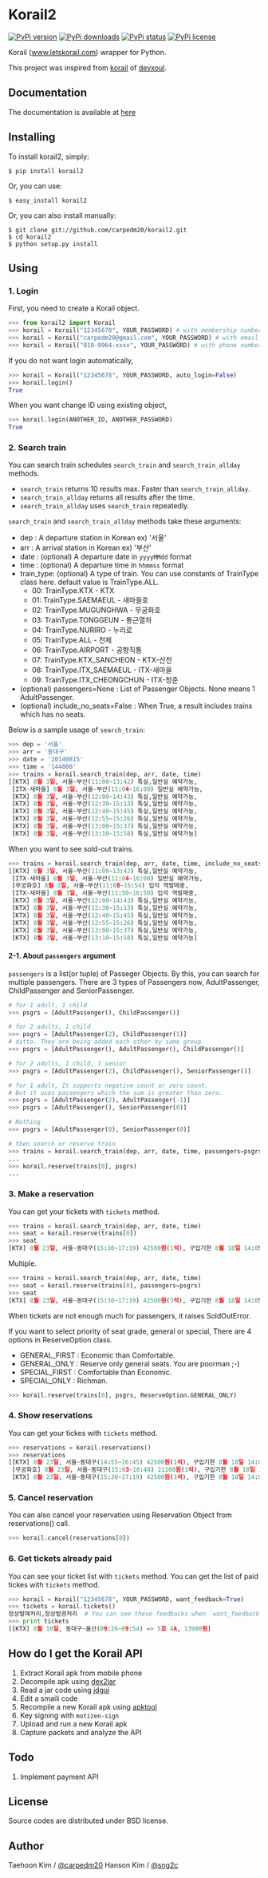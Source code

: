 Korail2
=======

[![PyPi version](https://pypip.in/v/korail2/badge.png?style=flat)](https://pypi.python.org/pypi/korail2)
[![PyPi downloads](https://pypip.in/d/korail2/badge.png?style=flat)](https://pypi.python.org/pypi/korail2)
[![PyPi status](https://pypip.in/status/korail2/badge.svg?style=flat)](https://pypi.python.org/pypi/korail2)
[![PyPi license](https://pypip.in/license/korail2/badge.svg?style=flat)](https://pypi.python.org/pypi/korail2)


Korail (www.letskorail.com) wrapper for Python.

This project was inspired from [korail](https://github.com/devxoul/korail) of [devxoul](https://github.com/devxoul).


Documentation
-------------

The documentation is available at [here](http://carpedm20.github.io/korail2/)


Installing
----------

To install korail2, simply:

    $ pip install korail2

Or, you can use:

    $ easy_install korail2

Or, you can also install manually:

    $ git clone git://github.com/carpedm20/korail2.git
    $ cd korail2
    $ python setup.py install

Using
-----

### 1. Login ###

First, you need to create a Korail object.

```python
>>> from korail2 import Korail
>>> korail = Korail("12345678", YOUR_PASSWORD) # with membership number
>>> korail = Korail("carpedm20@gmail.com", YOUR_PASSWORD) # with email
>>> korail = Korail("010-9964-xxxx", YOUR_PASSWORD) # with phone number
```

If you do not want login automatically, 

```python
>>> korail = Korail("12345678", YOUR_PASSWORD, auto_login=False)
>>> korail.login()
True
```

When you want change ID using existing object,

```python
>>> korail.login(ANOTHER_ID, ANOTHER_PASSWORD)
True
```

### 2. Search train ###

You can search train schedules `search_train` and `search_train_allday` methods.

- `search_train` returns 10 results max. Faster than `search_train_allday`.
- `search_train_allday` returns all results after the time.
- `search_train_allday` uses `search_train` repeatedly.

`search_train` and `search_train_allday` methods take these arguments:

- dep : A departure station in Korean  ex) '서울'
- arr : A arrival station in Korean  ex) '부산'
- date : (optional) A departure date in `yyyyMMdd` format
- time : (optional) A departure time in `hhmmss` format
- train_type: (optional) A type of train. You can use constants of TrainType class here.
    default value is TrainType.ALL.
    - 00: TrainType.KTX - KTX 
    - 01: TrainType.SAEMAEUL - 새마을호     
    - 02: TrainType.MUGUNGHWA - 무궁화호
    - 03: TrainType.TONGGEUN - 통근열차
    - 04: TrainType.NURIRO - 누리로
    - 05: TrainType.ALL - 전체 
    - 06: TrainType.AIRPORT - 공항직통
    - 07: TrainType.KTX_SANCHEON - KTX-산천
    - 08: TrainType.ITX_SAEMAEUL - ITX-새마을 
    - 09: TrainType.ITX_CHEONGCHUN - ITX-청춘
- (optional) passengers=None : List of Passenger Objects. None means 1 AdultPassenger.
- (optional) include_no_seats=False : When True, a result includes trains which has no seats.

Below is a sample usage of `search_train`:

```python
>>> dep = '서울'
>>> arr = '동대구'
>>> date = '20140815'
>>> time = '144000'
>>> trains = korail.search_train(dep, arr, date, time)
[[KTX] 8월 3일, 서울~부산(11:00~13:42) 특실,일반실 예약가능,
 [ITX-새마을] 8월 3일, 서울~부산(11:04~16:00) 일반실 예약가능,
 [KTX] 8월 3일, 서울~부산(12:00~14:43) 특실,일반실 예약가능,
 [KTX] 8월 3일, 서울~부산(12:30~15:13) 특실,일반실 예약가능,
 [KTX] 8월 3일, 서울~부산(12:40~15:45) 특실,일반실 예약가능,
 [KTX] 8월 3일, 서울~부산(12:55~15:26) 특실,일반실 예약가능,
 [KTX] 8월 3일, 서울~부산(13:00~15:37) 특실,일반실 예약가능,
 [KTX] 8월 3일, 서울~부산(13:10~15:58) 특실,일반실 예약가능]
```

When you want to see sold-out trains.

```python
>>> trains = korail.search_train(dep, arr, date, time, include_no_seats=True)
[[KTX] 8월 3일, 서울~부산(11:00~13:42) 특실,일반실 예약가능,
 [ITX-새마을] 8월 3일, 서울~부산(11:04~16:00) 일반실 예약가능,
 [무궁화호] 8월 3일, 서울~부산(11:08~16:54) 입석 역발매중,
 [ITX-새마을] 8월 3일, 서울~부산(11:50~16:50) 입석 역발매중,
 [KTX] 8월 3일, 서울~부산(12:00~14:43) 특실,일반실 예약가능,
 [KTX] 8월 3일, 서울~부산(12:30~15:13) 특실,일반실 예약가능,
 [KTX] 8월 3일, 서울~부산(12:40~15:45) 특실,일반실 예약가능,
 [KTX] 8월 3일, 서울~부산(12:55~15:26) 특실,일반실 예약가능,
 [KTX] 8월 3일, 서울~부산(13:00~15:37) 특실,일반실 예약가능,
 [KTX] 8월 3일, 서울~부산(13:10~15:58) 특실,일반실 예약가능]
```

#### 2-1. About `passengers` argument

`passengers` is a list(or tuple) of Passeger Objects.
By this, you can search for multiple passengers.
There are 3 types of Passengers now, AdultPassenger, ChildPassenger and SeniorPassenger.

```python
# for 1 adult, 1 child
>>> psgrs = [AdultPassenger(), ChildPassenger()]

# for 2 adults, 1 child
>>> psgrs = [AdultPassenger(2), ChildPassenger(1)]
# ditto. They are being added each other by same group.
>>> psgrs = [AdultPassenger(), AdultPassenger(), ChildPassenger()]

# for 2 adults, 1 child, 1 senior
>>> psgrs = [AdultPassenger(2), ChildPassenger(), SeniorPassenger()]

# for 1 adult, It supports negative count or zero count. 
# But it uses passengers which the sum is greater than zero.
>>> psgrs = [AdultPassenger(2), AdultPassenger(-1)]
>>> psgrs = [AdultPassenger(), SeniorPassenger(0)]

# Nothing
>>> psgrs = [AdultPassenger(0), SeniorPassenger(0)]

# then search or reserve train
>>> trains = korail.search_train(dep, arr, date, time, passengers=psgrs)
...
>>> korail.reserve(trains[0], psgrs)
...
```

### 3. Make a reservation ####

You can get your tickets with `tickets` method.

```python
>>> trains = korail.search_train(dep, arr, date, time)
>>> seat = korail.reserve(trains[0])
>>> seat
[KTX] 8월 23일, 서울~동대구(15:30~17:19) 42500원(1석), 구입기한 8월 18일 14:05
```

Multiple.

```python
>>> trains = korail.search_train(dep, arr, date, time)
>>> seat = korail.reserve(trains[0], passengers=psgrs)
>>> seat
[KTX] 8월 23일, 서울~동대구(15:30~17:19) 42500원(3석), 구입기한 8월 18일 14:05
```

When tickets are not enough much for passengers, it raises SoldOutError.
    
If you want to select priority of seat grade, general or special,
There are 4 options in ReserveOption class.

- GENERAL_FIRST : Economic than Comfortable.
- GENERAL_ONLY  : Reserve only general seats. You are poorman ;-)
- SPECIAL_FIRST : Comfortable than Economic.
- SPECIAL_ONLY  : Richman.

```python
>>> korail.reserve(trains[0], psgrs, ReserveOption.GENERAL_ONLY)
```

### 4. Show reservations ####

You can get your tickes with `tickets` method.

```python
>>> reservations = korail.reservations()
>>> reservations
[[KTX] 8월 23일, 서울~동대구(14:55~16:45) 42500원(1석), 구입기한 8월 18일 14:03,
 [무궁화호] 8월 23일, 서울~동대구(15:03~18:48) 21100원(1석), 구입기한 8월 18일 14:03,
 [KTX] 8월 23일, 서울~동대구(15:30~17:19) 42500원(1석), 구입기한 8월 18일 14:05]
```

### 5. Cancel reservation ###

You can also cancel your reservation using Reservation Object from reservations() call.

```python
>>> korail.cancel(reservations[0])
```

### 6. Get tickets already paid ###

You can see your ticket list with `tickets` method.
You can get the list of paid tickes with `tickets` method.

```python
>>> korail = Korail("12345678", YOUR_PASSWORD, want_feedback=True)
>>> tickets = korail.tickets()
정상발매처리,정상발권처리  # You can see these feedbacks when `want_feedback` is True.
>>> print tickets
[[KTX] 8월 10일, 동대구~울산(09:26~09:54) => 5호 4A, 13900원]
```

How do I get the Korail API
---------------------------

1. Extract Korail apk from mobile phone
1. Decompile apk using [dex2jar](https://code.google.com/p/dex2jar/)
1. Read a jar code using [jdgui](http://jd.benow.ca/)
1. Edit a smaili code
1. Recompile a new Korail apk using [apktool](https://code.google.com/p/android-apktool/)
1. Key signing with `motizen-sign`
1. Upload and run a new Korail apk
1. Capture packets and analyze the API


Todo
----

1. Implement payment API


License
-------

Source codes are distributed under BSD license.


Author
------

Taehoon Kim / [@carpedm20](http://carpedm20.github.io/about/)
Hanson Kim / [@sng2c](https://github.com/sng2c)
